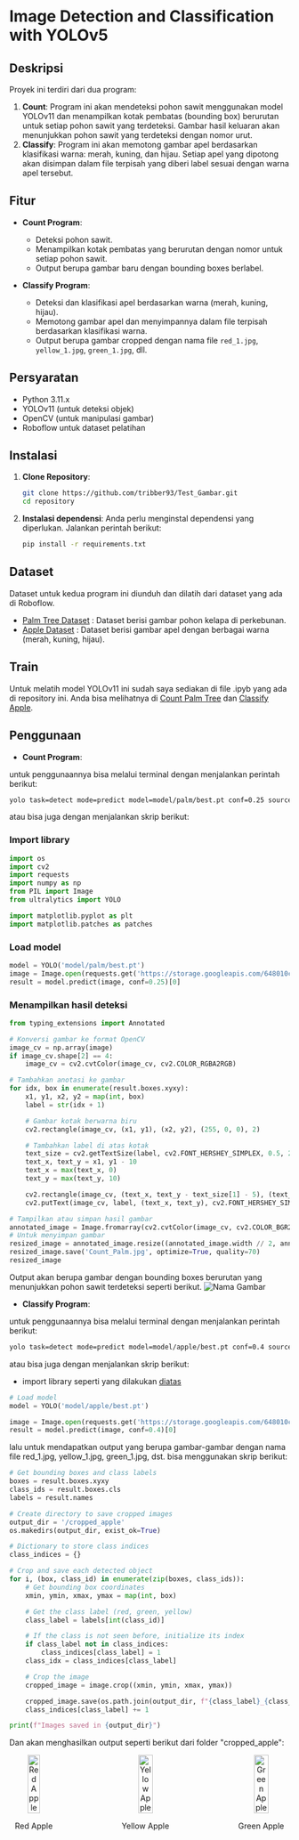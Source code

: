# Image Detection and Classification with YOLOv5

## Deskripsi
Proyek ini terdiri dari dua program:
1. **Count**: Program ini akan mendeteksi pohon sawit menggunakan model YOLOv11 dan menampilkan kotak pembatas (bounding box) berurutan untuk setiap pohon sawit yang terdeteksi. Gambar hasil keluaran akan menunjukkan pohon sawit yang terdeteksi dengan nomor urut.
2. **Classify**: Program ini akan memotong gambar apel berdasarkan klasifikasi warna: merah, kuning, dan hijau. Setiap apel yang dipotong akan disimpan dalam file terpisah yang diberi label sesuai dengan warna apel tersebut.

## Fitur
- **Count Program**:
  - Deteksi pohon sawit.
  - Menampilkan kotak pembatas yang berurutan dengan nomor untuk setiap pohon sawit.
  - Output berupa gambar baru dengan bounding boxes berlabel.

- **Classify Program**:
  - Deteksi dan klasifikasi apel berdasarkan warna (merah, kuning, hijau).
  - Memotong gambar apel dan menyimpannya dalam file terpisah berdasarkan klasifikasi warna.
  - Output berupa gambar cropped dengan nama file `red_1.jpg`, `yellow_1.jpg`, `green_1.jpg`, dll.

## Persyaratan
- Python 3.11.x
- YOLOv11 (untuk deteksi objek)
- OpenCV (untuk manipulasi gambar)
- Roboflow untuk dataset pelatihan

## Instalasi

1. **Clone Repository**:
   ```bash
   git clone https://github.com/tribber93/Test_Gambar.git
   cd repository
    ```

2. **Instalasi dependensi**: Anda perlu menginstal dependensi yang diperlukan. Jalankan perintah berikut:

    ```bash
    pip install -r requirements.txt
    ```

## Dataset
Dataset untuk kedua program ini diunduh dan dilatih dari dataset yang ada di Roboflow.

- [Palm Tree Dataset](https://universe.roboflow.com/aakash-thapa-5qpod/palm-tree-label-200m-splitted-wdpy4) : Dataset berisi gambar pohon kelapa di perkebunan.
- [Apple Dataset](https://universe.roboflow.com/nn-2ju5u/apple_maturity-1ayzw) : Dataset berisi gambar apel dengan berbagai warna (merah, kuning, hijau).

## Train
Untuk melatih model YOLOv11 ini sudah saya sediakan di file .ipyb yang ada di repository ini. Anda bisa melihatnya di [Count Palm Tree](./Count.ipynb) dan [Classify Apple](./Classify.ipynb).

## Penggunaan
- **Count Program**:

untuk penggunaannya bisa melalui terminal dengan menjalankan perintah berikut:

```bash
yolo task=detect mode=predict model=model/palm/best.pt conf=0.25 source='https://storage.googleapis.com/648010c1-f244-4641-98f2-73ff6c1b4e99/ai_assignment_20241202_count.jpeg'
```
atau bisa juga dengan menjalankan skrip berikut:
### Import library
```python
import os
import cv2
import requests
import numpy as np
from PIL import Image
from ultralytics import YOLO

import matplotlib.pyplot as plt
import matplotlib.patches as patches
```

### Load model
```python
model = YOLO('model/palm/best.pt')
image = Image.open(requests.get('https://storage.googleapis.com/648010c1-f244-4641-98f2-73ff6c1b4e99/ai_assignment_20241202_count.jpeg', stream=True).raw)
result = model.predict(image, conf=0.25)[0]
```

### Menampilkan hasil deteksi
```python
from typing_extensions import Annotated

# Konversi gambar ke format OpenCV
image_cv = np.array(image)
if image_cv.shape[2] == 4: 
    image_cv = cv2.cvtColor(image_cv, cv2.COLOR_RGBA2RGB)

# Tambahkan anotasi ke gambar
for idx, box in enumerate(result.boxes.xyxy):
    x1, y1, x2, y2 = map(int, box)
    label = str(idx + 1)

    # Gambar kotak berwarna biru
    cv2.rectangle(image_cv, (x1, y1), (x2, y2), (255, 0, 0), 2)

    # Tambahkan label di atas kotak
    text_size = cv2.getTextSize(label, cv2.FONT_HERSHEY_SIMPLEX, 0.5, 2)[0]
    text_x, text_y = x1, y1 - 10
    text_x = max(text_x, 0)
    text_y = max(text_y, 10)

    cv2.rectangle(image_cv, (text_x, text_y - text_size[1] - 5), (text_x + text_size[0], text_y + 5), (255, 0, 0), -1)
    cv2.putText(image_cv, label, (text_x, text_y), cv2.FONT_HERSHEY_SIMPLEX, 0.5, (255, 255, 255), 2)

# Tampilkan atau simpan hasil gambar
annotated_image = Image.fromarray(cv2.cvtColor(image_cv, cv2.COLOR_BGR2RGB))
# Untuk menyimpan gambar
resized_image = annotated_image.resize((annotated_image.width // 2, annotated_image.height // 2))  
resized_image.save('Count_Palm.jpg', optimize=True, quality=70) 
resized_image
```

Output akan berupa gambar dengan bounding boxes berurutan yang menunjukkan pohon sawit terdeteksi seperti berikut.
![Nama Gambar](./Count_Palm.jpg)

- **Classify Program**:

untuk penggunaannya bisa melalui terminal dengan menjalankan perintah berikut:

```bash
yolo task=detect mode=predict model=model/apple/best.pt conf=0.4 source='https://storage.googleapis.com/648010c1-f244-4641-98f2-73ff6c1b4e99/ai_assignment_20230726_classify.jpeg
```

atau bisa juga dengan menjalankan skrip berikut:
- import library seperti yang dilakukan [diatas](#import-library)

```python
# Load model
model = YOLO('model/apple/best.pt')

image = Image.open(requests.get('https://storage.googleapis.com/648010c1-f244-4641-98f2-73ff6c1b4e99/ai_assignment_20230726_classify.jpeg', stream=True).raw)
result = model.predict(image, conf=0.4)[0]
```
lalu untuk mendapatkan output yang berupa gambar-gambar dengan nama file red_1.jpg, yellow_1.jpg, green_1.jpg, dst. bisa menggunakan skrip berikut:
```python
# Get bounding boxes and class labels
boxes = result.boxes.xyxy  
class_ids = result.boxes.cls  
labels = result.names  

# Create directory to save cropped images
output_dir = '/cropped_apple'
os.makedirs(output_dir, exist_ok=True)

# Dictionary to store class indices
class_indices = {}

# Crop and save each detected object
for i, (box, class_id) in enumerate(zip(boxes, class_ids)):
    # Get bounding box coordinates
    xmin, ymin, xmax, ymax = map(int, box)

    # Get the class label (red, green, yellow)
    class_label = labels[int(class_id)]

    # If the class is not seen before, initialize its index
    if class_label not in class_indices:
        class_indices[class_label] = 1
    class_idx = class_indices[class_label]

    # Crop the image
    cropped_image = image.crop((xmin, ymin, xmax, ymax))

    cropped_image.save(os.path.join(output_dir, f"{class_label}_{class_idx}.jpg"))
    class_indices[class_label] += 1

print(f"Images saved in {output_dir}")
```
Dan akan menghasilkan output seperti berikut dari folder "cropped_apple":
<div style="display: flex; justify-content: space-between; align-items: center;">
  <div style="text-align: center;">
    <img src="./cropped_apple/red_1.jpg" alt="Red Apple" style="width: 50%; height: auto;">
    <p>Red Apple</p>
  </div>
  <div style="text-align: center;">
    <img src="./cropped_apple/yellow_1.jpg" alt="Yellow Apple" style="width: 50%; height: auto;">
    <p>Yellow Apple</p>
  </div>
  <div style="text-align: center;">
    <img src="./cropped_apple/green_1.jpg" alt="Green Apple" style="width: 50%; height: auto;">
    <p>Green Apple</p>
  </div>
</div>